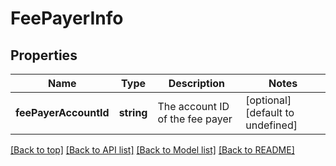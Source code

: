 # FeePayerInfo

## Properties

|Name | Type | Description | Notes|
|------------ | ------------- | ------------- | -------------|
|**feePayerAccountId** | **string** | The account ID of the fee payer | [optional] [default to undefined]|




[[Back to top]](#) [[Back to API list]](../../README.md#documentation-for-api-endpoints) [[Back to Model list]](../../README.md#documentation-for-models) [[Back to README]](../../README.md)
